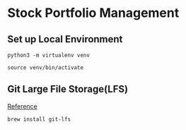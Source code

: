 # Stock Portfolio Management


## Set up Local Environment

```
python3 -m virtualenv venv

source venv/bin/activate
```

## Git Large File Storage(LFS)

[Reference](https://git-lfs.com/)

```
brew install git-lfs
```